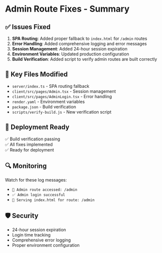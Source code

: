 # Admin Route Fixes - Summary

## ✅ Issues Fixed

1. **SPA Routing**: Added proper fallback to `index.html` for `/admin` routes
2. **Error Handling**: Added comprehensive logging and error messages
3. **Session Management**: Added 24-hour session expiration
4. **Environment Variables**: Updated production configuration
5. **Build Verification**: Added script to verify admin routes are built correctly

## 📁 Key Files Modified

- `server/index.ts` - SPA routing fallback
- `client/src/pages/Admin.tsx` - Session management
- `client/src/pages/AdminLogin.tsx` - Error handling
- `render.yaml` - Environment variables
- `package.json` - Build verification
- `scripts/verify-build.js` - New verification script

## 🚀 Deployment Ready

✅ Build verification passing  
✅ All fixes implemented  
✅ Ready for deployment  

## 🔍 Monitoring

Watch for these log messages:
- `🔐 Admin route accessed: /admin`
- `✅ Admin login successful`
- `📄 Serving index.html for route: /admin`

## 🛡️ Security

- 24-hour session expiration
- Login time tracking
- Comprehensive error logging
- Proper environment configuration 